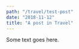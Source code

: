 ```yaml
---
path: "/travel/test-post"
date: "2018-11-12"
title: "A post in Travel"
---
```


Some text goes here.
